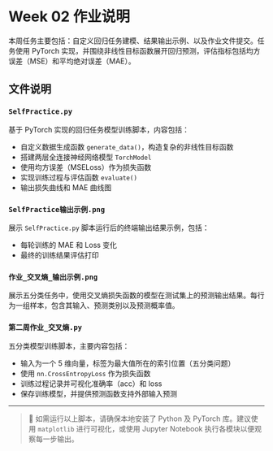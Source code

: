# Week 02 作业说明

本周任务主要包括：自定义回归任务建模、结果输出示例、以及作业文件提交。任务使用 PyTorch 实现，并围绕非线性目标函数展开回归预测，评估指标包括均方误差（MSE）和平均绝对误差（MAE）。

## 文件说明

### `SelfPractice.py`
基于 PyTorch 实现的回归任务模型训练脚本，内容包括：
- 自定义数据生成函数 `generate_data()`，构造复杂的非线性目标函数
- 搭建两层全连接神经网络模型 `TorchModel`
- 使用均方误差（MSELoss）作为损失函数
- 实现训练过程与评估函数 `evaluate()`
- 输出损失曲线和 MAE 曲线图

### `SelfPractice输出示例.png`
展示 `SelfPractice.py` 脚本运行后的终端输出结果示例，包括：
- 每轮训练的 MAE 和 Loss 变化
- 最终的训练结果评估打印

### `作业_交叉熵_输出示例.png`
展示五分类任务中，使用交叉熵损失函数的模型在测试集上的预测输出结果。每行为一组样本，包含其输入、预测类别以及预测概率值。

### `第二周作业_交叉熵.py`
五分类模型训练脚本，主要内容包括：
- 输入为一个 5 维向量，标签为最大值所在的索引位置（五分类问题）
- 使用 `nn.CrossEntropyLoss` 作为损失函数
- 训练过程记录并可视化准确率（acc）和 loss
- 保存训练模型，并提供预测函数支持外部输入预测

---

> 📌 如需运行以上脚本，请确保本地安装了 Python 及 PyTorch 库。建议使用 `matplotlib` 进行可视化，或使用 Jupyter Notebook 执行各模块以便观察每一步输出。

